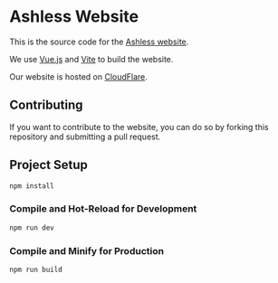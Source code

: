 # Ashless Website

This is the source code for the [Ashless website](https://ashless.net).

We use [Vue.js](https://vuejs.org/) and [Vite](https://vitejs.dev/) to build the website.

Our website is hosted on [CloudFlare](https://pages.dev).

## Contributing

If you want to contribute to the website, you can do so by forking this repository and submitting a pull request.

## Project Setup

```sh
npm install
```

### Compile and Hot-Reload for Development

```sh
npm run dev
```

### Compile and Minify for Production

```sh
npm run build
```

